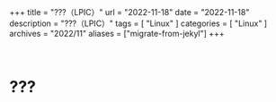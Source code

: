 +++
title = "???（LPIC）"
url = "2022-11-18"
date = "2022-11-18"
description = "???（LPIC）"
tags = [
  "Linux"
]
categories = [
  "Linux"
]
archives = "2022/11"
aliases = ["migrate-from-jekyl"]
+++

<br>

# ???


